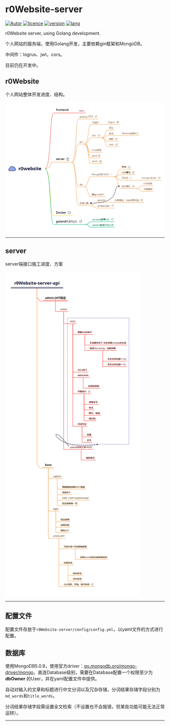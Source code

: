 # r0Website-server
[![Autor](https://img.shields.io/badge/Author-r0-ff69b4)]() [![licence](https://img.shields.io/badge/licence-Mozilla-green)]() [![version](https://img.shields.io/badge/version-v2.0.0-orange)]() [![lang](https://img.shields.io/badge/golang-1.17.11-blue)]()

r0Website server, using Golang development.

个人网站的服务端，使用Golang开发，主要依赖gin框架和MongoDB。

中间件：logrus、jwt，cors。

目前仍在开发中。

## r0Website

个人网站整体开发进度、结构。

[![lang](./.pic/Overallsitestructure.png)]()

-----

## server

server端接口施工进度、方案

[![lang](./.pic/server.png)]()

-----

## 配置文件

配置文件存放于<code>r0Website-server/config/config.yml</code>，以yaml文件的方式进行配置。

## 数据库

使用MongoDB5.0.9，使用官方driver：[go.mongodb.org/mongo-driver/mongo](go.mongodb.org/mongo-driver/mongo)，直连Database级别，需要在Database配置一个权限至少为 **dbOwner** 的User，并在yaml配置文件中提供。

自动对输入的文章和标题进行中文分词以及冗杂存储，分词结果存储字段分别为<code>md_words</code>和<code>title_words</code>。

分词结果存储字段需设置全文检索（不设置也不会报错，但某些功能可能无法正常运转）。

-----









